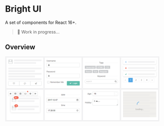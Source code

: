 # Bright UI

A set of components for React 16+.

> :rocket: Work in progress...

## Overview

![overview](./assets/overview.png)
